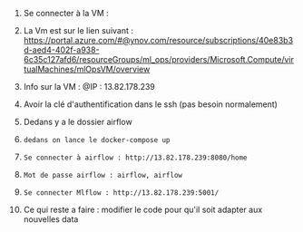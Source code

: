 1. Se connecter à la VM :
2. La Vm est sur le lien suivant : https://portal.azure.com/#@ynov.com/resource/subscriptions/40e83b3d-aed4-402f-a938-6c35c127afd6/resourceGroups/ml_ops/providers/Microsoft.Compute/virtualMachines/mlOpsVM/overview
3. Info sur la VM : @IP : 13.82.178.239
4.   Avoir la clé d'authentification dans le ssh (pas besoin normalement)

7.   Dedans y a le dossier airflow
8.     dedans on lance le docker-compose up
9.     Se connecter à airflow : http://13.82.178.239:8080/home
10.     Mot de passe airflow : airflow, airflow
11.     Se connecter Mlflow : http://13.82.178.239:5001/

12. Ce qui reste a faire : modifier le code pour qu'il soit adapter aux nouvelles data


